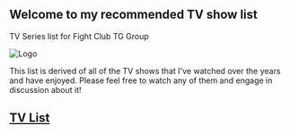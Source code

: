 ## Welcome to my recommended TV show list ##

TV Series list for Fight Club TG Group

![Logo](https://raw.githubusercontent.com/MikereDD/FightClub_TV-Movies_List/master/img/fc-256x256.png)

This list is derived of all of the TV shows that I've watched over the years and have enjoyed. Please feel free to watch any of them and engage in discussion about it!

## [TV List](https://github.com/nychitman1/recommended_tv_shows/blob/main/List/TV_List.md)